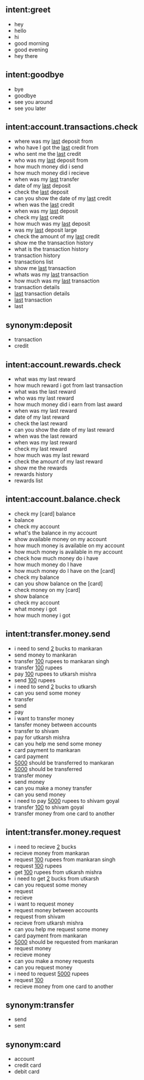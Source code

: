 ## intent:greet
- hey
- hello
- hi
- good morning
- good evening
- hey there

## intent:goodbye
- bye
- goodbye
- see you around
- see you later

## intent:account.transactions.check
- where was my [last](which_transaction) deposit from
- who have I got the [last](which_transaction) credit from
- who sent me the [last](which_transaction) credit
- who was my [last](which_transaction) deposit from
- how much money did i send
- how much money did i recieve
- when was my [last](which_transaction) transfer
- date of my [last](which_transaction) deposit
- check the [last](which_transaction) deposit
- can you show the date of my [last](which_transaction) credit
- when was the [last](which_transaction) credit
- when was my [last](which_transaction) deposit
- check my [last](which_transaction) credit
- how much was my [last](which_transaction) deposit
- was my [last](which_transaction) deposit large
- check the amount of my [last](which_transaction) credit
- show me the transaction history
- what is the transaction history
- transaction history
- transactions list
- show me [last](whaich_transaction) transaction 
- whats was my [last](whaich_transaction) transaction
- how much was my [last](whaich_transaction) transaction
- transaction details
- [last](whaich_transaction) transaction details
- [last](whaich_transaction) transaction
- last

## synonym:deposit
- transaction
- credit

## intent:account.rewards.check
- what was my last reward 
- how much reward i got from last transaction
- what was the last reward 
- who was my last reward 
- how much money did i earn from last award
- when was my last reward 
- date of my last reward
- check the last reward
- can you show the date of my last reward
- when was the last reward
- when was my last reward
- check my last reward
- how much was my last reward
- check the amount of my last reward
- show me the rewards
- rewards history
- rewards list

## intent:account.balance.check
- check my [card] balance
- balance
- check my account
- what's the balance in my account
- show available money on my account
- how much money is available on my account
- how much money is available in my account
- check how much money do i have
- how much money do I have 
- how much money do I have on the [card]
- check my balance
- can you show balance on the [card]
- check money on my [card]
- show balance
- check my account
- what money i got
- how much money i got

## intent:transfer.money.send
- i need to send [2](amount) bucks to mankaran
- send money to mankaran
- transfer [100](amount) rupees to mankaran singh
- transfer [100](amount) rupees
- pay [100](amount) rupees to utkarsh mishra
- send [100](amount) rupees
- i need to send [2](amount) bucks to utkarsh
- can you send some money
- transfer
- send
- pay
- i want to transfer money
- tansfer money between accounts
- transfer to shivam
- pay for utkarsh mishra
- can you help me send some money
- card payment to mankaran
- card payment
- [5000](amount) should be transferred to mankaran
- [5000](amount) should be transferred 
- transfer money
- send money
- can you make a money transfer
- can you send money
- i need to pay [5000](amount) rupees to shivam goyal
- transfer [100](amount) to shivam goyal
- transfer money from one card to another

## intent:transfer.money.request
- i need to recieve [2](amount) bucks 
- recieve money from mankaran
- request [100](amount) rupees from mankaran singh
- request [100](amount) rupees
- get [100](amount) rupees from utkarsh mishra
- i need to get [2](amount) bucks from utkarsh
- can you request some money
- request
- recieve
- i want to request money
- request money between accounts
- request from shivam
- recieve from utkarsh mishra
- can you help me request some money
- card payment from mankaran
- [5000](amount) should be requested from mankaran
- request money
- recieve money
- can you make a money requests
- can you request money
- i need to request [5000](amount) rupees
- request [100](amount) 
- recieve money from one card to another

## synonym:transfer
- send
- sent

## synonym:card
- account
- credit card
- debit card

